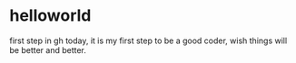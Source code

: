 # helloworld
first step in gh
today, it is my first step to be a good coder, wish things will be better and better.
